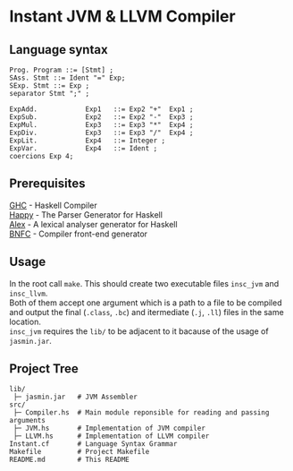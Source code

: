# Instant JVM & LLVM Compiler

## Language syntax
```
Prog. Program ::= [Stmt] ;
SAss. Stmt ::= Ident "=" Exp;
SExp. Stmt ::= Exp ;
separator Stmt ";" ;

ExpAdd.            Exp1   ::= Exp2 "+"  Exp1 ;
ExpSub.            Exp2   ::= Exp2 "-"  Exp3 ;
ExpMul.            Exp3   ::= Exp3 "*"  Exp4 ;
ExpDiv.            Exp3   ::= Exp3 "/"  Exp4 ;
ExpLit.            Exp4   ::= Integer ;
ExpVar.            Exp4   ::= Ident ;
coercions Exp 4;
```

## Prerequisites

[GHC](https://www.haskell.org/ghc/) - Haskell Compiler  
[Happy](https://www.haskell.org/happy/) - The Parser Generator for Haskell  
[Alex](https://www.haskell.org/alex/) - A lexical analyser generator for Haskell  
[BNFC](https://bnfc.digitalgrammars.com/) - Compiler front-end generator  

## Usage

In the root call `make`. This should create two executable files `insc_jvm` and `insc_llvm`.  
Both of them accept one argument which is a path to a file to be compiled and output the
final (`.class`, `.bc`) and itermediate (`.j`, `.ll`) files in the same location.  
`insc_jvm` requires the `lib/` to be adjacent to it bacause of the usage of `jasmin.jar`.

## Project Tree

```
lib/
 ├─ jasmin.jar   # JVM Assembler
src/
 ├─ Compiler.hs  # Main module reponsible for reading and passing arguments
 ├─ JVM.hs       # Implementation of JVM compiler
 ├─ LLVM.hs      # Implementation of LLVM compiler
Instant.cf       # Language Syntax Grammar
Makefile         # Project Makefile 
README.md        # This README
```
